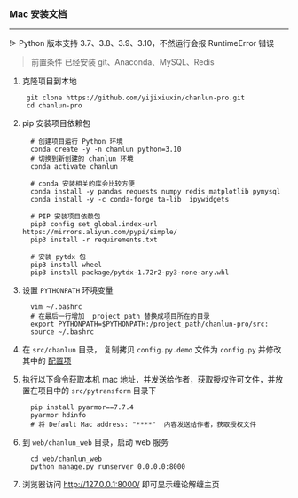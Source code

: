 ### Mac 安装文档

---

!> Python 版本支持 3.7、3.8、3.9、3.10，不然运行会报 RuntimeError 错误

> 前置条件
> 已经安装 git、Anaconda、MySQL、Redis

1. 克隆项目到本地

        git clone https://github.com/yijixiuxin/chanlun-pro.git
        cd chanlun-pro
2. pip 安装项目依赖包

         # 创建项目运行 Python 环境
         conda create -y -n chanlun python=3.10
         # 切换到新创建的 chanlun 环境  
         conda activate chanlun
             
         # conda 安装相关的库会比较方便
         conda install -y pandas requests numpy redis matplotlib pymysql  
         conda install -y -c conda-forge ta-lib  ipywidgets  
             
         # PIP 安装项目依赖包
         pip3 config set global.index-url https://mirrors.aliyun.com/pypi/simple/
         pip3 install -r requirements.txt
             
         # 安装 pytdx 包
         pip3 install wheel
         pip3 install package/pytdx-1.72r2-py3-none-any.whl


4. 设置 `PYTHONPATH` 环境变量

         vim ~/.bashrc
         # 在最后一行增加  project_path 替换成项目所在的目录
         export PYTHONPATH=$PYTHONPATH:/project_path/chanlun-pro/src:
         source ~/.bashrc

5. 在 `src/chanlun` 目录， 复制拷贝 `config.py.demo` 文件为 `config.py` 并修改其中的 [配置项](配置文件说明.md)

6. 执行以下命令获取本机 mac 地址，并发送给作者，获取授权许可文件，并放置在项目中的 `src/pytransform` 目录下

         pip install pyarmor==7.7.4
         pyarmor hdinfo
         # 将 Default Mac address: "****"  内容发送给作者，获取授权文件

7. 到 `web/chanlun_web` 目录，启动 web 服务

         cd web/chanlun_web
         python manage.py runserver 0.0.0.0:8000

8. 浏览器访问 http://127.0.0.1:8000/ 即可显示缠论解缠主页
    